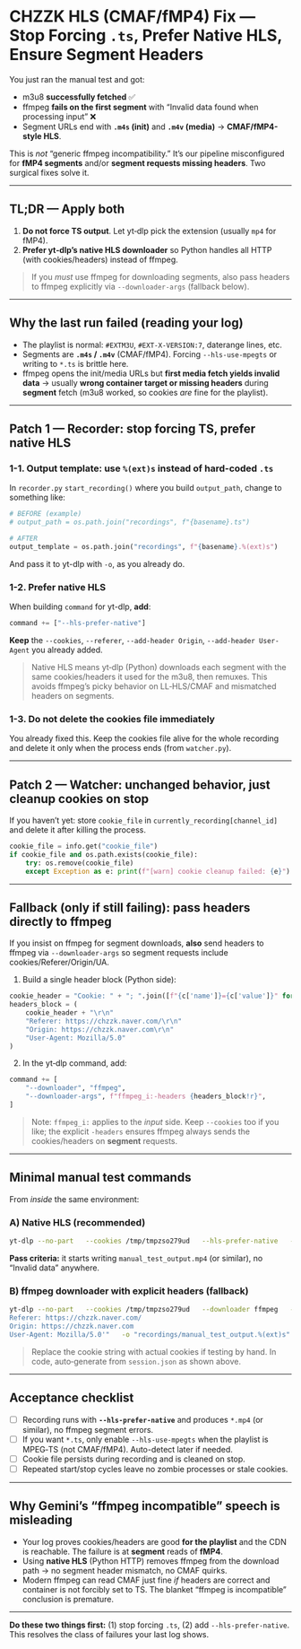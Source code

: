 # CHZZK HLS (CMAF/fMP4) Fix — Stop Forcing `.ts`, Prefer Native HLS, Ensure Segment Headers

You just ran the manual test and got:

- m3u8 **successfully fetched** ✅
- ffmpeg **fails on the first segment** with “Invalid data found when processing input” ❌
- Segment URLs end with **`.m4s` (init)** and **`.m4v` (media)** → **CMAF/fMP4-style HLS**.

This is *not* “generic ffmpeg incompatibility.” It’s our pipeline misconfigured for **fMP4 segments** and/or **segment requests missing headers**. Two surgical fixes solve it.

---

## TL;DR — Apply both

1) **Do not force TS output**. Let yt‑dlp pick the extension (usually `mp4` for fMP4).  
2) **Prefer yt‑dlp’s native HLS downloader** so Python handles all HTTP (with cookies/headers) instead of ffmpeg.

> If you *must* use ffmpeg for downloading segments, also pass headers to ffmpeg explicitly via `--downloader-args` (fallback below).

---

## Why the last run failed (reading your log)

- The playlist is normal: `#EXTM3U`, `#EXT-X-VERSION:7`, daterange lines, etc.
- Segments are **`.m4s` / `.m4v`** (CMAF/fMP4). Forcing `--hls-use-mpegts` or writing to `*.ts` is brittle here.
- ffmpeg opens the init/media URLs but **first media fetch yields invalid data** → usually **wrong container target or missing headers** during **segment** fetch (m3u8 worked, so cookies *are* fine for the playlist).

---

## Patch 1 — Recorder: stop forcing TS, prefer native HLS

### 1-1. Output template: use `%(ext)s` instead of hard-coded `.ts`

In `recorder.py` `start_recording()` where you build `output_path`, change to something like:

```python
# BEFORE (example)
# output_path = os.path.join("recordings", f"{basename}.ts")

# AFTER
output_template = os.path.join("recordings", f"{basename}.%(ext)s")
```

And pass it to yt-dlp with `-o`, as you already do.

### 1-2. Prefer native HLS

When building `command` for yt-dlp, **add**:

```python
command += ["--hls-prefer-native"]
```

**Keep** the `--cookies`, `--referer`, `--add-header Origin`, `--add-header User-Agent` you already added.

> Native HLS means yt‑dlp (Python) downloads each segment with the same cookies/headers it used for the m3u8, then remuxes. This avoids ffmpeg’s picky behavior on LL‑HLS/CMAF and mismatched headers on segments.

### 1-3. Do not delete the cookies file immediately

You already fixed this. Keep the cookies file alive for the whole recording and delete it only when the process ends (from `watcher.py`).

---

## Patch 2 — Watcher: unchanged behavior, just cleanup cookies on stop

If you haven’t yet: store `cookie_file` in `currently_recording[channel_id]` and delete it after killing the process.

```python
cookie_file = info.get("cookie_file")
if cookie_file and os.path.exists(cookie_file):
    try: os.remove(cookie_file)
    except Exception as e: print(f"[warn] cookie cleanup failed: {e}")
```

---

## Fallback (only if still failing): pass headers directly to ffmpeg

If you insist on ffmpeg for segment downloads, **also** send headers to ffmpeg via `--downloader-args` so segment requests include cookies/Referer/Origin/UA.

1) Build a single header block (Python side):

```python
cookie_header = "Cookie: " + "; ".join([f"{c['name']}={c['value']}" for c in cookies])
headers_block = (
    cookie_header + "\r\n"
    "Referer: https://chzzk.naver.com/\r\n"
    "Origin: https://chzzk.naver.com\r\n"
    "User-Agent: Mozilla/5.0"
)
```

2) In the yt‑dlp command, add:

```python
command += [
    "--downloader", "ffmpeg",
    "--downloader-args", f"ffmpeg_i:-headers {headers_block!r}",
]
```

> Note: `ffmpeg_i:` applies to the *input* side. Keep `--cookies` too if you like; the explicit `-headers` ensures ffmpeg always sends the cookies/headers on **segment** requests.

---

## Minimal manual test commands

From *inside* the same environment:

### A) Native HLS (recommended)

```bash
yt-dlp --no-part   --cookies /tmp/tmpzso279ud   --hls-prefer-native   --referer "https://chzzk.naver.com/"   --add-header "Origin: https://chzzk.naver.com"   --add-header "User-Agent: Mozilla/5.0 (Windows NT 10.0; Win64; x64) AppleWebKit/537.36 (KHTML, like Gecko) Chrome/120.0.0.0 Safari/537.36"   -o "recordings/manual_test_output.%(ext)s"   "<M3U8_URL>"
```

**Pass criteria:** it starts writing `manual_test_output.mp4` (or similar), no “Invalid data” anywhere.

### B) ffmpeg downloader with explicit headers (fallback)

```bash
yt-dlp --no-part   --cookies /tmp/tmpzso279ud   --downloader ffmpeg   --downloader-args "ffmpeg_i:-headers 'Cookie: <name=val; ...>
Referer: https://chzzk.naver.com/
Origin: https://chzzk.naver.com
User-Agent: Mozilla/5.0'"   -o "recordings/manual_test_output.%(ext)s"   "<M3U8_URL>"
```

> Replace the cookie string with actual cookies if testing by hand. In code, auto‑generate from `session.json` as shown above.

---

## Acceptance checklist

- [ ] Recording runs with **`--hls-prefer-native`** and produces `*.mp4` (or similar), no ffmpeg segment errors.
- [ ] If you want `*.ts`, only enable `--hls-use-mpegts` when the playlist is MPEG‑TS (not CMAF/fMP4). Auto-detect later if needed.
- [ ] Cookie file persists during recording and is cleaned on stop.
- [ ] Repeated start/stop cycles leave no zombie processes or stale cookies.

---

## Why Gemini’s “ffmpeg incompatible” speech is misleading

- Your log proves cookies/headers are good **for the playlist** and the CDN is reachable. The failure is at **segment** reads of **fMP4**.  
- Using **native HLS** (Python HTTP) removes ffmpeg from the download path → no segment header mismatch, no CMAF quirks.  
- Modern ffmpeg can read CMAF just fine *if* headers are correct and container is not forcibly set to TS. The blanket “ffmpeg is incompatible” conclusion is premature.

---

**Do these two things first:** (1) stop forcing `.ts`, (2) add `--hls-prefer-native`.  
This resolves the class of failures your last log shows.
